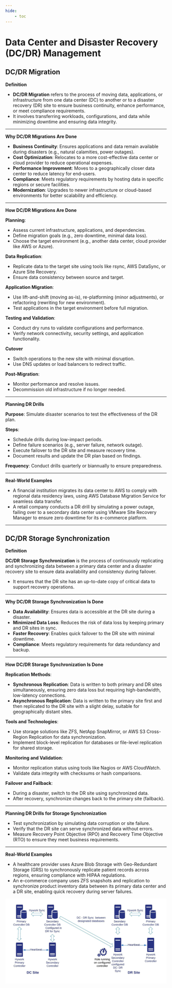 ```yaml
---
hide:
    - toc
---
```


# Data Center and Disaster Recovery (DC/DR) Management

## DC/DR Migration

**Definition**

- **DC/DR Migration** refers to the process of moving data, applications, or infrastructure from one data center (DC) to another or to a disaster recovery (DR) site to ensure business continuity, enhance performance, or meet compliance requirements.
- It involves transferring workloads, configurations, and data while minimizing downtime and ensuring data integrity.

---

**Why DC/DR Migrations Are Done**

- **Business Continuity**: Ensures applications and data remain available during disasters (e.g., natural calamities, power outages).
- **Cost Optimization**: Relocates to a more cost-effective data center or cloud provider to reduce operational expenses.
- **Performance Improvement**: Moves to a geographically closer data center to reduce latency for end-users.
- **Compliance**: Meets regulatory requirements by hosting data in specific regions or secure facilities.
- **Modernization**: Upgrades to newer infrastructure or cloud-based environments for better scalability and efficiency.

---

**How DC/DR Migrations Are Done**

**Planning**:

  - Assess current infrastructure, applications, and dependencies.
  - Define migration goals (e.g., zero downtime, minimal data loss).
  - Choose the target environment (e.g., another data center, cloud provider like AWS or Azure).
  
**Data Replication**:

  - Replicate data to the target site using tools like rsync, AWS DataSync, or Azure Site Recovery.
  - Ensure data consistency between source and target.

**Application Migration**:

  - Use lift-and-shift (moving as-is), re-platforming (minor adjustments), or refactoring (rewriting for new environment).
  - Test applications in the target environment before full migration.
  
**Testing and Validation**:

  - Conduct dry runs to validate configurations and performance.
  - Verify network connectivity, security settings, and application functionality.
  
**Cutover**

  - Switch operations to the new site with minimal disruption.
  - Use DNS updates or load balancers to redirect traffic.

**Post-Migration**:

  - Monitor performance and resolve issues.
  - Decommission old infrastructure if no longer needed.

---

**Planning DR Drills**

**Purpose**: Simulate disaster scenarios to test the effectiveness of the DR plan.

**Steps**:

  - Schedule drills during low-impact periods.
  - Define failure scenarios (e.g., server failure, network outage).
  - Execute failover to the DR site and measure recovery time.
  - Document results and update the DR plan based on findings.

**Frequency**: Conduct drills quarterly or biannually to ensure preparedness.

---

**Real-World Examples**

- A financial institution migrates its data center to AWS to comply with regional data residency laws, using AWS Database Migration Service for seamless data transfer.
- A retail company conducts a DR drill by simulating a power outage, failing over to a secondary data center using VMware Site Recovery Manager to ensure zero downtime for its e-commerce platform.

---

## DC/DR Storage Synchronization

**Definition**

**DC/DR Storage Synchronization** is the process of continuously replicating and synchronizing data between a primary data center and a disaster recovery site to ensure data availability and consistency during failover.

- It ensures that the DR site has an up-to-date copy of critical data to support recovery operations.

---

**Why DC/DR Storage Synchronization Is Done**

- **Data Availability**: Ensures data is accessible at the DR site during a disaster.
- **Minimized Data Loss**: Reduces the risk of data loss by keeping primary and DR sites in sync.
- **Faster Recovery**: Enables quick failover to the DR site with minimal downtime.
- **Compliance**: Meets regulatory requirements for data redundancy and backup.

---

**How DC/DR Storage Synchronization Is Done**

**Replication Methods**:
  
  - **Synchronous Replication**: Data is written to both primary and DR sites simultaneously, ensuring zero data loss but requiring high-bandwidth, low-latency connections.
  - **Asynchronous Replication**: Data is written to the primary site first and then replicated to the DR site with a slight delay, suitable for geographically distant sites.
  
**Tools and Technologies**:

  - Use storage solutions like ZFS, NetApp SnapMirror, or AWS S3 Cross-Region Replication for data synchronization.
  - Implement block-level replication for databases or file-level replication for shared storage.

**Monitoring and Validation**:

  - Monitor replication status using tools like Nagios or AWS CloudWatch.
  - Validate data integrity with checksums or hash comparisons.
  
**Failover and Failback**:

  - During a disaster, switch to the DR site using synchronized data.
  - After recovery, synchronize changes back to the primary site (failback).

---

**Planning DR Drills for Storage Synchronization**

- Test synchronization by simulating data corruption or site failure.
- Verify that the DR site can serve synchronized data without errors.
- Measure Recovery Point Objective (RPO) and Recovery Time Objective (RTO) to ensure they meet business requirements.

---

**Real-World Examples**

- A healthcare provider uses Azure Blob Storage with Geo-Redundant Storage (GRS) to synchronously replicate patient records across regions, ensuring compliance with HIPAA regulations.
- An e-commerce company uses ZFS snapshots and replication to synchronize product inventory data between its primary data center and a DR site, enabling quick recovery during server failures.

![Placeholder for DC/DR Migration and Storage Synchronization Diagram](../../assets/images/dc_dr.png)  
